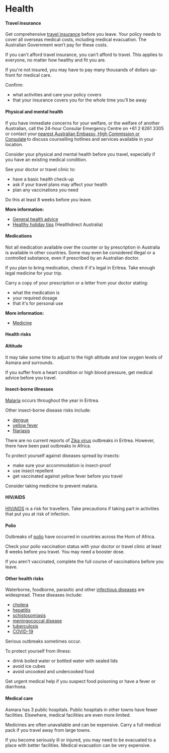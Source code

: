 # Health

#### Travel insurance

Get comprehensive [travel insurance](/before-you-go/the-basics/travel-insurance "Travel insurance") before you leave. Your policy needs to cover all overseas medical costs, including medical evacuation. The Australian Government won’t pay for these costs.

If you can't afford travel insurance, you can't afford to travel. This applies to everyone, no matter how healthy and fit you are.

If you're not insured, you may have to pay many thousands of dollars up-front for medical care.

Confirm:

* what activities and care your policy covers
* that your insurance covers you for the whole time you’ll be away

#### Physical and mental health

If you have immediate concerns for your welfare, or the welfare of another Australian, call the 24-hour Consular Emergency Centre on +61 2 6261 3305 or contact your [nearest Australian Embassy, High Commission or Consulate](https://www.dfat.gov.au/about-us/our-locations/missions/our-embassies-and-consulates-overseas) to discuss counselling hotlines and services available in your location.

Consider your physical and mental health before you travel, especially if you have an existing medical condition.

See your doctor or travel clinic to:

* have a basic health check-up
* ask if your travel plans may affect your health
* plan any vaccinations you need

Do this at least 8 weeks before you leave.

**More information:**

* [General health advice](/before-you-go/health "Taking care of your health")
* [Healthy holiday tips](https://www.healthdirect.gov.au/healthy-holiday-tips-infographic) (Healthdirect Australia)

#### Medications

Not all medication available over the counter or by prescription in Australia is available in other countries. Some may even be considered illegal or a controlled substance, even if prescribed by an Australian doctor.

If you plan to bring medication, check if it's legal in Eritrea. Take enough legal medicine for your trip.

Carry a copy of your prescription or a letter from your doctor stating:

* what the medication is
* your required dosage
* that it's for personal use

**More information:**

* [Medicine](/before-you-go/health/medications "Medication and medical equipment")

#### Health risks

#### Altitude

It may take some time to adjust to the high altitude and low oxygen levels of Asmara and surrounds.

If you suffer from a heart condition or high blood pressure, get medical advice before you travel.

#### Insect-borne illnesses

[Malaria](https://www.who.int/malaria/en/) occurs throughout the year in Eritrea.

Other insect-borne disease risks include:

* [dengue](https://www.health.gov.au/diseases/dengue-virus-infection)
* [yellow fever](https://www.healthdirect.gov.au/yellow-fever)
* [filariasis](https://www.who.int/news-room/fact-sheets/detail/lymphatic-filariasis)

There are no current reports of [Zika virus](http://www.health.gov.au/internet/main/publishing.nsf/Content/ohp-zika-factsheet-basics.htm) outbreaks in Eritrea. However, there have been past outbreaks in Africa.

To protect yourself against diseases spread by insects:

* make sure your accommodation is insect-proof
* use insect repellent
* get vaccinated against yellow fever before you travel

Consider taking medicine to prevent malaria.

#### HIV/AIDS

[HIV/AIDS](https://www.who.int/news-room/fact-sheets/detail/hiv-aids) is a risk for travellers. Take precautions if taking part in activities that put you at risk of infection.

#### Polio

Outbreaks of [polio](https://www.who.int/news-room/fact-sheets/detail/poliomyelitis) have occurred in countries across the Horn of Africa.

Check your polio vaccination status with your doctor or travel clinic at least 8 weeks before you travel. You may need a booster dose.

If you aren't vaccinated, complete the full course of vaccinations before you leave.

#### Other health risks

Waterborne, foodborne, parasitic and other [infectious diseases](/before-you-go/health/diseases "Infectious diseases") are widespread. These diseases include:

* [cholera](https://www.who.int/news-room/fact-sheets/detail/cholera)
* [hepatitis](https://www.who.int/hepatitis/en/)
* [schistosomiasis](https://www.who.int/news-room/fact-sheets/detail/schistosomiasis)
* [meningococcal disease](https://www.who.int/news-room/fact-sheets/detail/meningococcal-meningitis)
* [tuberculosis](https://www.who.int/news-room/fact-sheets/detail/tuberculosis)
* [COVID-19](https://www.health.gov.au/health-alerts/covid-19)

Serious outbreaks sometimes occur.

To protect yourself from illness:

* drink boiled water or bottled water with sealed lids
* avoid ice cubes
* avoid uncooked and undercooked food

Get urgent medical help if you suspect food poisoning or have a fever or diarrhoea.

#### Medical care

Asmara has 3 public hospitals. Public hospitals in other towns have fewer facilities. Elsewhere, medical facilities are even more limited.

Medicines are often unavailable and can be expensive. Carry a full medical pack if you travel away from large towns.

If you become seriously ill or injured, you may need to be evacuated to a place with better facilities. Medical evacuation can be very expensive.